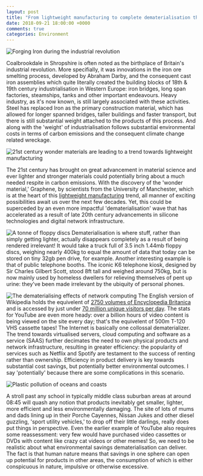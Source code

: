 ```yaml
---
layout: post
title: "From lightweight manufacturing to complete dematerialisation through VR"
date: 2018-09-21 18:00:00 +0000
comments: true
categories: Environment
---
```

![Forging Iron during the industrial revolution](http://industrialrevolution.org.uk/wp-content/uploads/2014/07/iron-steel-industrial-revolution.jpg)

Coalbrookdale in Shropshire is often noted as the birthplace of Britain's industrial revolution. More specifially, it was innovations in the iron ore smelting process, developed by Abraham Darby, and the consequent cast iron assemblies which quite literally created the building blocks of 18th & 19th century industrialisation in Western Europe: iron bridges, long span factories, steamships, tanks and other important endeavours. Heavy industry, as it's now known, is still largely associated with these activities. Steel has replaced Iron as the primary construction material, which has allowed for longer spanned bridges, taller buildings and faster transport, but there is still substantial weight attached to the products of this process. And along with the 'weight' of industrialisation follows substantial environmental costs in terms of carbon emissions and the consequent climate change related wreckage.

![21st century wonder materials are leading to a trend towards lightweight manufacturing](https://www.graphene-info.com/files/graphene/powerbooster-graphene-flexible-touch-panel.jpg)

The 21st century has brought on great advancement in material science and ever lighter and stronger materials could potentially bring about a much needed respite in carbon emissions. With the discovery of the 'wonder material,' Graphene, by scientists from the University of Manchester, which is at the heart of this [lightweight manufacturing](https://www.themanufacturer.com/articles/global-lightweight-manufacturing-hub-forming-greater-manchester/) trend, all manner of exciting possibilities await us over the next few decades. Yet, this could be superceded by an even more impactful 'dematerialisation' wave that has accelerated as a result of late 20th century advancements in silicone technologies and digital network infrastructure.

![A tonne of floppy discs](https://www.technobuffalo.com/wp-content/uploads/2013/12/3.5-Floppy.jpg)
Dematerialisation is where stuff, rather than simply getting lighter, actually disappears completely as a result of being rendered irrelevant! It would take a truck full of 3.5 inch 1.44mb floppy discs, weighing nearly 400kg to equal the amount of data that today can be stored on tiny 32gb pen drive, for example. Another interesting example is that of public telephone booths. The iconic K6 telephone kiosk, designed by Sir Charles Gilbert Scott, stood 8ft tall and weighed around 750kg, but is now mainly used by homeless dwellers for relieving themselves of pent up urine: they've been made irrelevant by the ubiquity of personal phones. 

![The dematerialising effects of network computing](https://images.pexels.com/photos/159304/network-cable-ethernet-computer-159304.jpeg?auto=compress&cs=tinysrgb&h=350)
The English version of Wikipedia holds the equivelent of [2750 volumes of Encyclopedia Britanica](https://en.m.wikipedia.org/wiki/Wikipedia:Size_in_volumes) and is accessed by just under [70 million unique visitors per day](https://tools.wmflabs.org/siteviews/?platform=all-sites&source=unique-devices&range=latest-20&sites=en.wikipedia.org). The stats for YouTube are even more heady: over a billion hours of video content is being viewed on the site every day; that's the equivelent of 500m T-120 VHS cassette tapes! The Internet is basically one collossal dematerializer. The trend towards virtualised servers, cloud computing and software as a service (SAAS) further decimates the need to own physical products and network infrastructure, resulting in greater efficiency: the popularity of services such as Netflix and Spotify are testament to the success of renting rather than ownership. Efficiency in product delivery is key towards substantial cost savings, but potentially better environmental outcomes. I say 'potentially' because there are some complications in this scenario.

![Plastic pollution of oceans and coasts](https://cdn.shopify.com/s/files/1/0996/1022/articles/a5b55ef1e443d089fefd6f8433bc90b6.jpg?v=1522955371)

A stroll past any school in typically middle class suburban areas at around 08:45 will quash any notion that products inevitably get smaller, lighter, more efficient and less environmentally damaging. The site of lots of mums and dads lining up in their Porche Cayennes, Nissan Jukes and other diesel guzzling, 'sport utility vehicles,' to drop off their little darlings, really does put things in perspective. Even the earlier example of YouTube also requires some reassessment: very few would have purchased video cassettes or DVDs with content like crazy cat videos or other memes! So, we need to be realistic about what environmental savings dematerialisation can deliver. The fact is that human nature means that savings in one sphere can open up potential for products in other areas, the consumption of which is either conspicuous in nature, impulsive or otherwise excessive.
